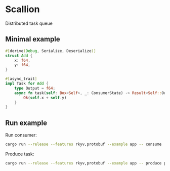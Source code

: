 # Scallion

Distributed task queue

## Minimal example

```rust
#[derive(Debug, Serialize, Deserialize)]
struct Add {
    x: f64,
    y: f64,
}

#[async_trait]
impl Task for Add {
    type Output = f64;
    async fn task(self: Box<Self>, _: ConsumerState) -> Result<Self::Output, anyhow::Error> {
        Ok(self.x + self.y)
    }
}
```

## Run example

Run consumer:

```bash
cargo run --release --features rkyv,protobuf --example app -- consume
```

Produce task:

```bash
cargo run --release --features rkyv,protobuf --example app -- produce ping
```
